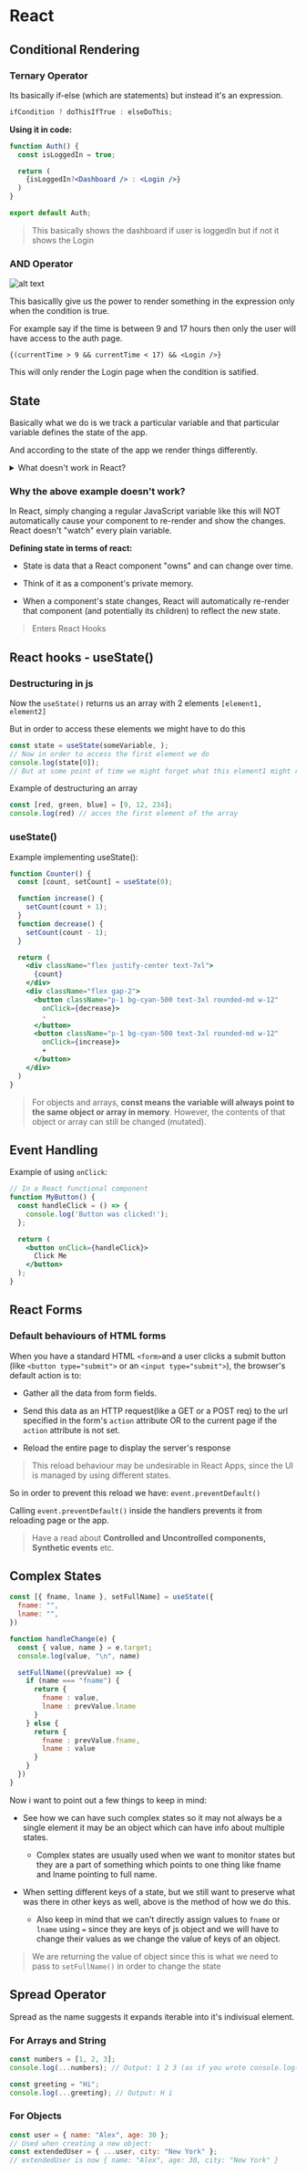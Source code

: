 # React 

## Conditional Rendering

### Ternary Operator

Its basically if-else (which are statements) but instead it's an expression.

```js
ifCondition ? doThisIfTrue : elseDoThis;
```

**Using it in code:**

```jsx
function Auth() {
  const isLoggedIn = true;

  return (
    {isLoggedIn?<Dashboard /> : <Login />}
  )
}

export default Auth;
```
> This basically shows the dashboard if user is loggedIn but if not it shows the Login 

### AND Operator

![alt text](image.png)

This basicallly give us the power to render something in the expression only when the condition is true.

For example say if the time is between 9 and 17 hours then only the user will have access to the auth page.

```
{(currentTime > 9 && currentTime < 17) && <Login />}
```

This will only render the Login page when the condition is satified.


## State

Basically what we do is we track a particular variable and that particular variable defines the state of the app. 

And according to the state of the app we render things differently.


<details>
  <summary>What doesn't work in React?</summary>
  <p>
    Take an example of a basic to-do-app: 

```jsx
var isDone = false;  // This variable holds the state of the task 
var listItemClass = "some normal tailwind css"

function doneTask(){
  // As the task is marked done the css strikethrough property is applied to mark the completion of the task
  isDone = true;
  listItem = "some tailwind css code to show strikethrough";
}

function App() {
  return (
    <div>
      <button className={listItemClass} onClick={doneTask}>
        Buy Stuff
      </button>
    </div>
  )
}
```
  </p>
</details>

### Why the above example doesn't work?

In React, simply changing a regular JavaScript variable like this will NOT automatically cause your component to re-render and show the changes. React doesn't "watch" every plain variable.

**Defining state in terms of react:**

- State is data that a React component "owns" and can change over time.

- Think of it as a component's private memory.

- When a component's state changes, React will automatically re-render that component (and potentially its children) to reflect the new state.


> Enters React Hooks

## React hooks - useState()

### Destructuring in js 

Now the `useState()` returns us an array with 2 elements `[element1, element2]`

But in order to access these elements we might have to do this

```js
const state = useState(someVariable, );
// Now in order to access the first element we do 
console.log(state[0]);
// But at some point of time we might forget what this element1 might represent this is where destructuring comes into play
```

Example of destructuring an array
```js
const [red, green, blue] = [9, 12, 234];
console.log(red) // acces the first element of the array
```

### useState()

Example implementing useState():

```jsx
function Counter() {
  const [count, setCount] = useState(0);

  function increase() {
    setCount(count + 1);
  }
  function decrease() {
    setCount(count - 1);
  }

  return (
    <div className="flex justify-center text-7xl">
      {count}
    </div>
    <div className="flex gap-2">
      <button className="p-1 bg-cyan-500 text-3xl rounded-md w-12"
        onClick={decrease}>
        -
      </button>
      <button className="p-1 bg-cyan-500 text-3xl rounded-md w-12"
        onClick={increase}>
        +
      </button>
    </div>
  )
}
```

> For objects and arrays, **const means the variable will always point to the same object or array in memory**. 
> However, the contents of that object or array can still be changed (mutated).

## Event Handling 

Example of using `onClick`:

```jsx
// In a React functional component
function MyButton() {
  const handleClick = () => {
    console.log('Button was clicked!');
  };

  return (
    <button onClick={handleClick}>
      Click Me
    </button>
  );
}
```

## React Forms 

### Default behaviours of HTML forms

When you have a standard HTML `<form>`and a user clicks a submit button (like `<button type="submit">` or an `<input type="submit">`), the browser's default action is to:

- Gather all the data from form fields.

- Send this data as an HTTP request(like a GET or a POST req) to the url specified in the form's `action` attribute OR 
to the current page if the `action` attribute is not set.

- Reload the entire page to display the server's response

> This reload behaviour may be undesirable in React Apps, since the UI is managed by using different states.

So in order to prevent this reload we have: `event.preventDefault()`

Calling `event.preventDefault()` inside the handlers prevents it from reloading page or the app.

> Have a read about **Controlled and Uncontrolled components, Synthetic events** etc.


## Complex States

```jsx
const [{ fname, lname }, setFullName] = useState({
  fname: "",
  lname: "",
})

function handleChange(e) {
  const { value, name } = e.target;
  console.log(value, "\n", name)

  setFullName((prevValue) => {
    if (name === "fname") {
      return {
        fname : value,
        lname : prevValue.lname
      }
    } else {
      return {
        fname : prevValue.fname,
        lname : value
      }
    }
  })
}
```

Now i want to point out a few things to keep in mind: 

- See how we can have such complex states so it may not always be a single element it may be an object which can have  info about multiple states.
  - Complex states are usually used when we want to monitor states but they are a part of something which points to one thing like fname and lname pointing to full name.

- When setting different keys of a state, but we still want to preserve what was there in other keys as well, above is the method of how we do this.
  - Also keep in mind that we can't directly assign values to `fname` or `lname` using `=` since they are keys of js object and we will have to change their values as we change the value of keys of an object.

> We are returning the value of object since this is what we need to pass to `setFullName()` in order to change the state


## Spread Operator

Spread as the name suggests it expands iterable into it's indivisual element.

### For Arrays and String 

```jsx
const numbers = [1, 2, 3];
console.log(...numbers); // Output: 1 2 3 (as if you wrote console.log(1, 2, 3))

const greeting = "Hi";
console.log(...greeting); // Output: H i
```

### For Objects 

```jsx 
const user = { name: "Alex", age: 30 };
// Used when creating a new object:
const extendedUser = { ...user, city: "New York" };
// extendedUser is now { name: "Alex", age: 30, city: "New York" }
```


